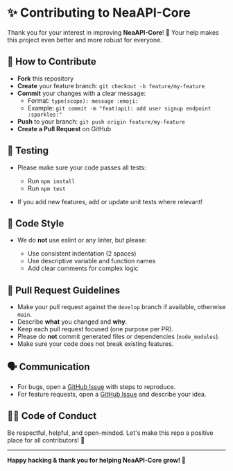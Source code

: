 # ✨ Contributing to NeaAPI-Core

Thank you for your interest in improving **NeaAPI-Core**! 🚀
Your help makes this project even better and more robust for everyone.

## 📝 How to Contribute

- **Fork** this repository  
- **Create** your feature branch: `git checkout -b feature/my-feature`  
- **Commit** your changes with a clear message:  
  - Format: `type(scope): message :emoji:`
  - Example: `git commit -m "feat(api): add user signup endpoint :sparkles:"`
- **Push** to your branch: `git push origin feature/my-feature`  
- **Create a Pull Request** on GitHub

## 🧪 Testing

* Please make sure your code passes all tests:

  * Run `npm install`
  * Run `npm test`
* If you add new features, add or update unit tests where relevant!

## 🚦 Code Style

* We do **not** use eslint or any linter, but please:

  * Use consistent indentation (2 spaces)
  * Use descriptive variable and function names
  * Add clear comments for complex logic

## 🤝 Pull Request Guidelines

* Make your pull request against the `develop` branch if available, otherwise `main`.
* Describe **what** you changed and **why**.
* Keep each pull request focused (one purpose per PR).
* Please do **not** commit generated files or dependencies (`node_modules`).
* Make sure your code does not break existing features.

## 🗣️ Communication

* For bugs, open a [GitHub Issue](https://github.com/NeaDigitra/NeaAPI-Core/issues) with steps to reproduce.
* For feature requests, open a [GitHub Issue](https://github.com/NeaDigitra/NeaAPI-Core/issues) and describe your idea.

## 👨‍💻 Code of Conduct

Be respectful, helpful, and open-minded. Let's make this repo a positive place for all contributors! 💚

---

**Happy hacking & thank you for helping NeaAPI-Core grow! 🌱**